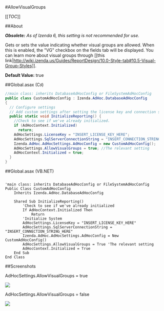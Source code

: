 #AllowVisualGroups

[[_TOC_]]

##About

_**Obsolete:** As of Izenda 6, this setting is not recommended for use._

Gets or sets the value indicating whether visual groups are allowed. When this is enabled, the "VG" checkbox on the fields tab will be displayed. You can learn more about visual groups through [[this link|http://wiki.izenda.us/Guides/ReportDesign/10.0-Style-tab#10.5-Visual-Group-Styles]].

**Default Value:** true

##Global.asax (C♯)

```csharp
//main class: inherits DatabaseAdHocConfig or FileSystemAdHocConfig
public class CustomAdHocConfig : Izenda.AdHoc.DatabaseAdHocConfig
{
  // Configure settings
  // Add custom settings after setting the license key and connection string by overriding the ConfigureSettings() method
  public static void InitializeReporting() {
    //Check to see if we've already initialized.
    if (AdHocContext.Initialized)
      return;
    AdHocSettings.LicenseKey = "INSERT_LICENSE_KEY_HERE";
    AdHocSettings.SqlServerConnectionString = "INSERT_CONNECTION_STRING_HERE";
    Izenda.AdHoc.AdHocSettings.AdHocConfig = new CustomAdHocConfig();
    AdHocSettings.AllowVisualGroups = true; //The relevant setting
    AdHocContext.Initialized = true;
  }
}
```

##Global.asax (VB.NET)

```visualbasic

'main class: inherits DatabaseAdHocConfig or FileSystemAdHocConfig
Public Class CustomAdHocConfig
    Inherits Izenda.AdHoc.DatabaseAdHocConfig

    Shared Sub InitializeReporting()
        'Check to see if we've already initialized
        If AdHocContext.Initialized Then
            Return
        'Initialize System
        AdHocSettings.LicenseKey = "INSERT_LICENSE_KEY_HERE"
        AdHocSettings.SqlServerConnectionString = "INSERT_CONNECTION_STRING_HERE"
        Izenda.AdHoc.AdHocSettings.AdHocConfig = New CustomAdHocConfig()
        AdHocSettings.AllowVisualGroups = True 'The relevant setting
        AdHocContext.Initialized = True
    End Sub
End Class
```

##Screenshots

AdHocSettings.AllowVisualGroups = true

![](http://wiki.izenda.us//API/CodeSamples/AllowVisualGroups/allowvisualgroups_true.png)

AdHocSettings.AllowVisualGroups = false

![](http://wiki.izenda.us//API/CodeSamples/AllowVisualGroups/allowvisualgroups_false.png)